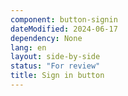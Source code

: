 ```yaml
---
component: button-signin
dateModified: 2024-06-17
dependency: None
lang: en
layout: side-by-side
status: "For review"
title: Sign in button
---
```

